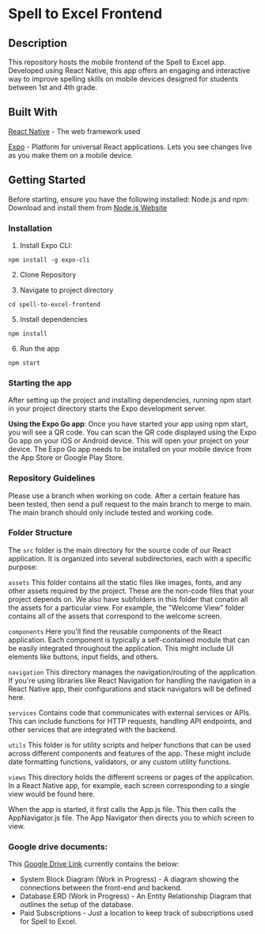 # Spell to Excel Frontend

## Description

This repository hosts the mobile frontend of the Spell to Excel app. Developed using React Native, this app offers an engaging and interactive way to improve spelling skills on mobile devices designed for students between 1st and 4th grade.

## Built With

[React Native](https://reactnative.dev/) - The web framework used

[Expo](https://expo.dev/) - Platform for universal React applications. Lets you see changes live as you make them on a mobile device.

## Getting Started

Before starting, ensure you have the following installed:
Node.js and npm: Download and install them from [Node.js Website](https://nodejs.org/en)

### Installation
1. Install Expo CLI:

`npm install -g expo-cli`

2. Clone Repository

3. Navigate to project directory
   
`cd spell-to-excel-frontend`

5. Install dependencies
   
`npm install`

6. Run the app

`npm start`


### Starting the app

After setting up the project and installing dependencies, running npm start in your project directory starts the Expo development server.

**Using the Expo Go app**: Once you have started your app using npm start, you will see a QR code. You can scan the QR code displayed using the Expo Go app on your iOS or Android device. This will open your project on your device. The Expo Go app needs to be installed on your mobile device from the App Store or Google Play Store.

### Repository Guidelines

Please use a branch when working on code. After a certain feature has been tested, then send a pull request to the main branch to merge to main. The main branch should only include tested and working code.

### Folder Structure

The `src` folder is the main directory for the source code of our React application. It is organized into several subdirectories, each with a specific purpose:

`assets` This folder contains all the static files like images, fonts, and any other assets required by the project. These are the non-code files that your project depends on. We also have subfolders in this folder that conatin all the assets for a particular view. For example, the "Welcome View" folder contains all of the assets that correspond to the welcome screen.

`components` Here you'll find the reusable components of the React application. Each component is typically a self-contained module that can be easily integrated throughout the application. This might include UI elements like buttons, input fields, and others.

`navigation` This directory manages the navigation/routing of the application. If you're using libraries like React Navigation for handling the navigation in a React Native app, their configurations and stack navigators will be defined here.

`services` Contains code that communicates with external services or APIs. This can include functions for HTTP requests, handling API endpoints, and other services that are integrated with the backend.

`utils` This folder is for utility scripts and helper functions that can be used across different components and features of the app. These might include date formatting functions, validators, or any custom utility functions.

`views` This directory holds the different screens or pages of the application. In a React Native app, for example, each screen corresponding to a single view would be found here. 

When the app is started, it first calls the App.js file. This then calls the AppNavigator.js file. The App Navigator then directs you to which screen to view.

### Google drive documents:

This [Google Drive Link](https://docs.google.com/document/d/1cv3wYupLLT9KxdokIB3fSvf2wyYhqmvJCdNE5L3y39Q/edit?usp=sharing) currently contains the below:

- System Block Diagram (Work in Progress) - A diagram showing the connections between the front-end and backend.
- Database ERD (Work in Progress) - An Entity Relationship Diagram that outlines the setup of the database.
- Paid Subscriptions - Just a location to keep track of subscriptions used for Spell to Excel.
